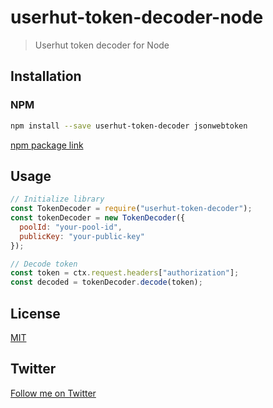 # userhut-token-decoder-node

> Userhut token decoder for Node

## Installation

### NPM

```bash
npm install --save userhut-token-decoder jsonwebtoken
```

[npm package link](https://www.npmjs.com/package/userhut-token-decoder)

## Usage

```javascript
// Initialize library
const TokenDecoder = require("userhut-token-decoder");
const tokenDecoder = new TokenDecoder({
  poolId: "your-pool-id",
  publicKey: "your-public-key"
});

// Decode token
const token = ctx.request.headers["authorization"];
const decoded = tokenDecoder.decode(token);
```

## License

[MIT](http://opensource.org/licenses/MIT)

## Twitter

[Follow me on Twitter](https://twitter.com/KrolsBjorn)
